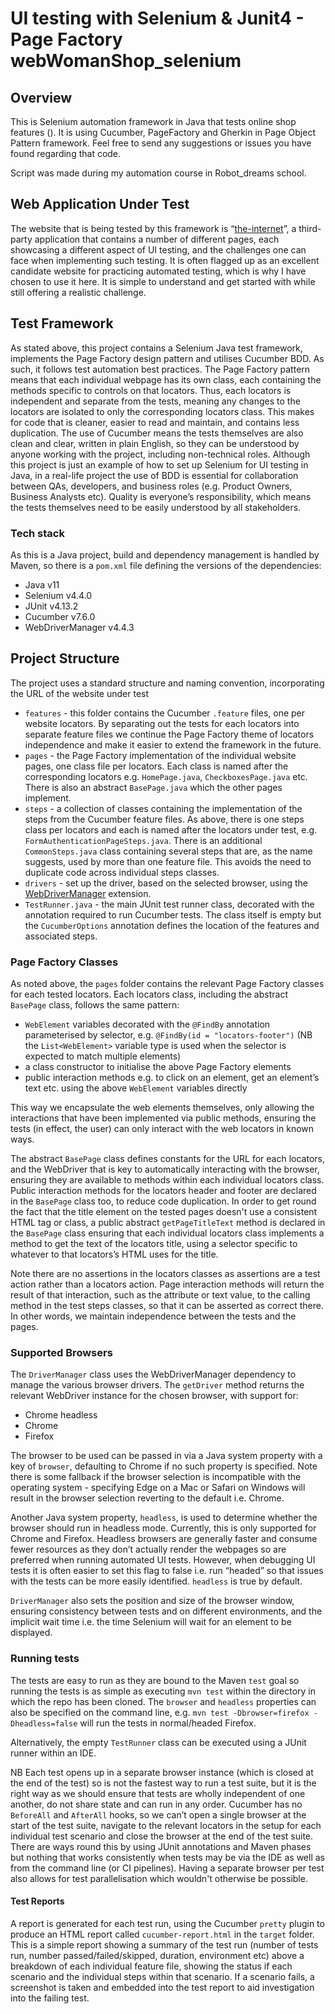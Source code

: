 # UI testing with Selenium & Junit4 - Page Factory webWomanShop_selenium

## Overview
This is Selenium automation framework in Java that tests online shop features 
().
It is using Cucumber, PageFactory and Gherkin in Page Object Pattern framework.
Feel free to send any suggestions or issues you have found regarding that code.

Script was made during my automation course in Robot_dreams school.

## Web Application Under Test
The website that is being tested by this framework is “[the-internet](http://automationpractice.com/index.php/)”, a third-party application that contains a number of different pages, each showcasing a different aspect of UI testing, and the challenges one can face when implementing such testing. It is often flagged up as an excellent candidate website for practicing automated testing, which is why I have chosen to use it here. It is simple to understand and get started with while still offering a realistic challenge.

## Test Framework
As stated above, this project contains a Selenium Java test framework, implements the Page Factory design pattern and utilises Cucumber BDD. As such, it follows test automation best practices. The Page Factory pattern means that each individual webpage has its own class, each containing the methods specific to controls on that locators. Thus, each locators is independent and separate from the tests, meaning any changes to the locators are isolated to only the corresponding locators class. This makes for code that is cleaner, easier to read and maintain, and contains less duplication. The use of Cucumber means the tests themselves are also clean and clear, written in plain English, so they can be understood by anyone working with the project, including non-technical roles. Although this project is just an example of how to set up Selenium for UI testing in Java, in a real-life project the use of BDD is essential for collaboration between QAs, developers, and business roles (e.g. Product Owners, Business Analysts etc). Quality is everyone’s responsibility, which means the tests themselves need to be easily understood by all stakeholders.

### Tech stack
As this is a Java project, build and dependency management is handled by Maven, so there is a `pom.xml` file defining the versions of the dependencies:
* Java v11
* Selenium v4.4.0
* JUnit v4.13.2
* Cucumber v7.6.0
* WebDriverManager v4.4.3

## Project Structure
The project uses a standard structure and naming convention, incorporating the URL of the website under test
* `features`  - this folder contains the Cucumber `.feature` files, one per website locators. By separating out the tests for each locators into separate feature files we continue the Page Factory theme of locators independence and make it easier to extend the framework in the future. 
* `pages` - the Page Factory implementation of the individual website pages, one class file per locators. Each class is named after the corresponding locators e.g. `HomePage.java`, `CheckboxesPage.java` etc. There is also an abstract `BasePage.java` which the other pages implement.
* `steps` - a collection of classes containing the implementation of the steps from the Cucumber feature files. As above, there is one steps class per locators and each is named after the locators under test, e.g. `FormAuthenticationPageSteps.java`. There is an additional `CommonSteps.java` class containing several steps that are, as the name suggests, used by more than one feature file. This avoids the need to duplicate code across individual steps classes.
* `drivers` - set up the driver, based on the selected browser, using the [WebDriverManager](https://github.com/bonigarcia/webdrivermanager) extension.
* `TestRunner.java` - the main JUnit test runner class, decorated with the annotation required to run Cucumber tests. The class itself is empty but the `CucumberOptions` annotation defines the location of the features and associated steps.

### Page Factory Classes
As noted above, the `pages` folder contains the relevant Page Factory classes for each tested locators. Each locators class, including the abstract `BasePage` class, follows the same pattern:
* `WebElement` variables decorated with the `@FindBy` annotation parameterised by selector, e.g. `@FindBy(id = "locators-footer")` (NB the `List<WebElement>` variable type is used when the selector is expected to match multiple elements)
* a class constructor to initialise the above Page Factory elements
* public interaction methods e.g. to click on an element, get an element’s text etc. using the above `WebElement` variables directly

This way we encapsulate the web elements themselves, only allowing the interactions that have been implemented via public methods, ensuring the tests (in effect, the user) can only interact with the web locators in known ways.

The abstract `BasePage` class defines constants for the URL for each locators, and the WebDriver that is key to automatically interacting with the browser, ensuring they are available to methods within each individual locators class. Public interaction methods for the locators header and footer are declared in the `BasePage` class too, to reduce code duplication. In order to get round the fact that the title element on the tested pages doesn't use a consistent HTML tag or class, a public abstract `getPageTitleText` method is declared in the `BasePage` class ensuring that each individual locators class implements a method to get the text of the locators title, using a selector specific to whatever to that locators’s HTML uses for the title.

Note there are no assertions in the locators classes as assertions are a test action rather than a locators action. Page interaction methods will return the result of that interaction, such as the attribute or text value, to the calling method in the test steps classes, so that it can be asserted as correct there. In other words, we maintain independence between the tests and the pages.

### Supported Browsers
The `DriverManager` class uses the WebDriverManager dependency to manage the various browser drivers. The `getDriver` method returns the relevant WebDriver instance for the chosen browser, with support for:
* Chrome headless
* Chrome 
* Firefox

The browser to be used can be passed in via a Java system property with a key of `browser`, defaulting to Chrome if no such property is specified. Note there is some fallback if the browser selection is incompatible with the operating system - specifying Edge on a Mac or Safari on Windows will result in the browser selection reverting to the default i.e. Chrome.

Another Java system property, `headless`, is used to determine whether the browser should run in headless mode. Currently, this is only supported for Chrome and Firefox. Headless browsers are generally faster and consume fewer resources as they don’t actually render the webpages so are preferred when running automated UI tests. However, when debugging UI tests it is often easier to set this flag to false i.e. run “headed” so that issues with the tests can be more easily identified. `headless` is true by default.

`DriverManager` also sets the position and size of the browser window, ensuring consistency between tests and on different environments, and the implicit wait time i.e. the time Selenium will wait for an element to be displayed.

### Running tests
The tests are easy to run as they are bound to the Maven `test` goal so running the tests is as simple as executing `mvn test` within the directory in which the repo has been cloned. The `browser` and `headless` properties can also be specified on the command line, e.g. `mvn test -Dbrowser=firefox -Dheadless=false` will run the tests in normal/headed Firefox.

Alternatively, the empty `TestRunner` class can be executed using a JUnit runner within an IDE.

NB Each test opens up in a separate browser instance (which is closed at the end of the test) so is not the fastest way to run a test suite, but it is the right way as we should ensure that tests are wholly independent of one another, do not share state and can run in any order. Cucumber has no `BeforeAll` and `AfterAll` hooks, so we can’t open a single browser at the start of the test suite, navigate to the relevant locators in the setup for each individual test scenario and close the browser at the end of the test suite. There are ways round this by using JUnit annotations and Maven phases but nothing that works consistently when tests may be via the IDE as well as from the command line (or CI pipelines). Having a separate browser per test also allows for test parallelisation which wouldn't otherwise be possible.

#### Test Reports
A report is generated for each test run, using the Cucumber `pretty` plugin to produce an HTML report called `cucumber-report.html` in the `target` folder. This is a simple report showing a summary of the test run (number of tests run, number passed/failed/skipped, duration, environment etc) above a breakdown of each individual feature file, showing the status if each scenario and the individual steps within that scenario. If a scenario fails, a screenshot is taken and embedded into the test report to aid investigation into the failing test.

